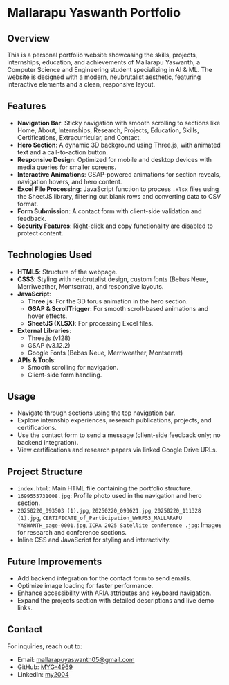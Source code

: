 # Mallarapu Yaswanth Portfolio

## Overview
This is a personal portfolio website showcasing the skills, projects, internships, education, and achievements of Mallarapu Yaswanth, a Computer Science and Engineering student specializing in AI & ML. The website is designed with a modern, neubrutalist aesthetic, featuring interactive elements and a clean, responsive layout.

## Features
- **Navigation Bar**: Sticky navigation with smooth scrolling to sections like Home, About, Internships, Research, Projects, Education, Skills, Certifications, Extracurricular, and Contact.
- **Hero Section**: A dynamic 3D background using Three.js, with animated text and a call-to-action button.
- **Responsive Design**: Optimized for mobile and desktop devices with media queries for smaller screens.
- **Interactive Animations**: GSAP-powered animations for section reveals, navigation hovers, and hero content.
- **Excel File Processing**: JavaScript function to process `.xlsx` files using the SheetJS library, filtering out blank rows and converting data to CSV format.
- **Form Submission**: A contact form with client-side validation and feedback.
- **Security Features**: Right-click and copy functionality are disabled to protect content.

## Technologies Used
- **HTML5**: Structure of the webpage.
- **CSS3**: Styling with neubrutalist design, custom fonts (Bebas Neue, Merriweather, Montserrat), and responsive layouts.
- **JavaScript**:
  - **Three.js**: For the 3D torus animation in the hero section.
  - **GSAP & ScrollTrigger**: For smooth scroll-based animations and hover effects.
  - **SheetJS (XLSX)**: For processing Excel files.
- **External Libraries**:
  - Three.js (v128)
  - GSAP (v3.12.2)
  - Google Fonts (Bebas Neue, Merriweather, Montserrat)
- **APIs & Tools**:
  - Smooth scrolling for navigation.
  - Client-side form handling.

## Usage
- Navigate through sections using the top navigation bar.
- Explore internship experiences, research publications, projects, and certifications.
- Use the contact form to send a message (client-side feedback only; no backend integration).
- View certifications and research papers via linked Google Drive URLs.

## Project Structure
- `index.html`: Main HTML file containing the portfolio structure.
- `1699555731008.jpg`: Profile photo used in the navigation and hero section.
- `20250220_093503 (1).jpg`, `20250220_093621.jpg`, `20250220_111328 (1).jpg`, `CERTIFICATE_of_Participation_WWRF53_MALLARAPU YASWANTH_page-0001.jpg`, `ICRA 2025 Satellite conference .jpg`: Images for research and conference sections.
- Inline CSS and JavaScript for styling and interactivity.

## Future Improvements
- Add backend integration for the contact form to send emails.
- Optimize image loading for faster performance.
- Enhance accessibility with ARIA attributes and keyboard navigation.
- Expand the projects section with detailed descriptions and live demo links.

## Contact
For inquiries, reach out to:
- Email: [mallarapuyaswanth05@gmail.com](mailto:mallarapuyaswanth05@gmail.com)
- GitHub: [MYG-4969](https://github.com/MYG-4969)
- LinkedIn: [my2004](https://linkedin.com/in/my2004)
